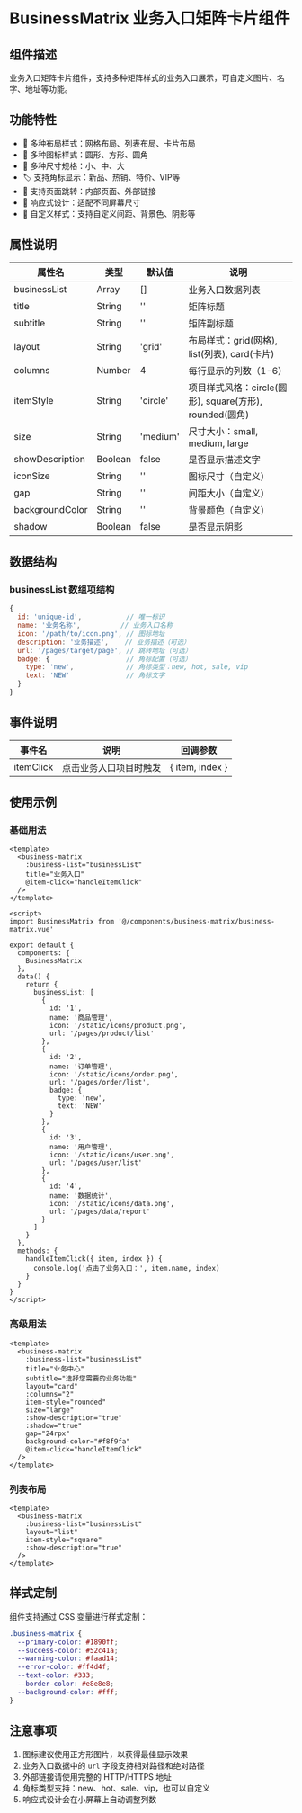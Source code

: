 # BusinessMatrix 业务入口矩阵卡片组件

## 组件描述

业务入口矩阵卡片组件，支持多种矩阵样式的业务入口展示，可自定义图片、名字、地址等功能。

## 功能特性

- 📱 多种布局样式：网格布局、列表布局、卡片布局
- 🎨 多种图标样式：圆形、方形、圆角
- 📏 多种尺寸规格：小、中、大
- 🏷️ 支持角标显示：新品、热销、特价、VIP等
- 🔗 支持页面跳转：内部页面、外部链接
- 🎯 响应式设计：适配不同屏幕尺寸
- 🎨 自定义样式：支持自定义间距、背景色、阴影等

## 属性说明

| 属性名 | 类型 | 默认值 | 说明 |
|--------|------|--------|------|
| businessList | Array | [] | 业务入口数据列表 |
| title | String | '' | 矩阵标题 |
| subtitle | String | '' | 矩阵副标题 |
| layout | String | 'grid' | 布局样式：grid(网格), list(列表), card(卡片) |
| columns | Number | 4 | 每行显示的列数（1-6） |
| itemStyle | String | 'circle' | 项目样式风格：circle(圆形), square(方形), rounded(圆角) |
| size | String | 'medium' | 尺寸大小：small, medium, large |
| showDescription | Boolean | false | 是否显示描述文字 |
| iconSize | String | '' | 图标尺寸（自定义） |
| gap | String | '' | 间距大小（自定义） |
| backgroundColor | String | '' | 背景颜色（自定义） |
| shadow | Boolean | false | 是否显示阴影 |

## 数据结构

### businessList 数组项结构

```javascript
{
  id: 'unique-id',           // 唯一标识
  name: '业务名称',          // 业务入口名称
  icon: '/path/to/icon.png', // 图标地址
  description: '业务描述',    // 业务描述（可选）
  url: '/pages/target/page', // 跳转地址（可选）
  badge: {                   // 角标配置（可选）
    type: 'new',             // 角标类型：new, hot, sale, vip
    text: 'NEW'              // 角标文字
  }
}
```

## 事件说明

| 事件名 | 说明 | 回调参数 |
|--------|------|----------|
| itemClick | 点击业务入口项目时触发 | { item, index } |

## 使用示例

### 基础用法

```vue
<template>
  <business-matrix
    :business-list="businessList"
    title="业务入口"
    @item-click="handleItemClick"
  />
</template>

<script>
import BusinessMatrix from '@/components/business-matrix/business-matrix.vue'

export default {
  components: {
    BusinessMatrix
  },
  data() {
    return {
      businessList: [
        {
          id: '1',
          name: '商品管理',
          icon: '/static/icons/product.png',
          url: '/pages/product/list'
        },
        {
          id: '2',
          name: '订单管理',
          icon: '/static/icons/order.png',
          url: '/pages/order/list',
          badge: {
            type: 'new',
            text: 'NEW'
          }
        },
        {
          id: '3',
          name: '用户管理',
          icon: '/static/icons/user.png',
          url: '/pages/user/list'
        },
        {
          id: '4',
          name: '数据统计',
          icon: '/static/icons/data.png',
          url: '/pages/data/report'
        }
      ]
    }
  },
  methods: {
    handleItemClick({ item, index }) {
      console.log('点击了业务入口：', item.name, index)
    }
  }
}
</script>
```

### 高级用法

```vue
<template>
  <business-matrix
    :business-list="businessList"
    title="业务中心"
    subtitle="选择您需要的业务功能"
    layout="card"
    :columns="2"
    item-style="rounded"
    size="large"
    :show-description="true"
    :shadow="true"
    gap="24rpx"
    background-color="#f8f9fa"
    @item-click="handleItemClick"
  />
</template>
```

### 列表布局

```vue
<template>
  <business-matrix
    :business-list="businessList"
    layout="list"
    item-style="square"
    :show-description="true"
  />
</template>
```

## 样式定制

组件支持通过 CSS 变量进行样式定制：

```css
.business-matrix {
  --primary-color: #1890ff;
  --success-color: #52c41a;
  --warning-color: #faad14;
  --error-color: #ff4d4f;
  --text-color: #333;
  --border-color: #e8e8e8;
  --background-color: #fff;
}
```

## 注意事项

1. 图标建议使用正方形图片，以获得最佳显示效果
2. 业务入口数据中的 `url` 字段支持相对路径和绝对路径
3. 外部链接请使用完整的 HTTP/HTTPS 地址
4. 角标类型支持：new、hot、sale、vip，也可以自定义
5. 响应式设计会在小屏幕上自动调整列数